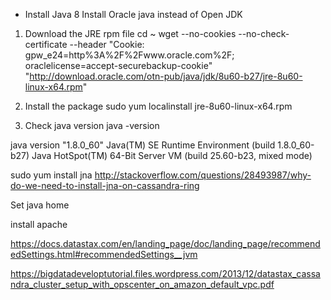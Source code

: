 - Install Java 8
Install Oracle java instead of Open JDK

1. Download the JRE rpm file
cd ~
wget --no-cookies --no-check-certificate --header "Cookie: gpw_e24=http%3A%2F%2Fwww.oracle.com%2F; oraclelicense=accept-securebackup-cookie" \
"http://download.oracle.com/otn-pub/java/jdk/8u60-b27/jre-8u60-linux-x64.rpm"

2. Install the package
sudo yum localinstall jre-8u60-linux-x64.rpm

3. Check java version
java -version

java version "1.8.0_60"
Java(TM) SE Runtime Environment (build 1.8.0_60-b27)
Java HotSpot(TM) 64-Bit Server VM (build 25.60-b23, mixed mode)

sudo yum install jna
http://stackoverflow.com/questions/28493987/why-do-we-need-to-install-jna-on-cassandra-ring

Set java home

install apache

https://docs.datastax.com/en/landing_page/doc/landing_page/recommendedSettings.html#recommendedSettings__jvm


https://bigdatadeveloptutorial.files.wordpress.com/2013/12/datastax_cassandra_cluster_setup_with_opscenter_on_amazon_default_vpc.pdf
